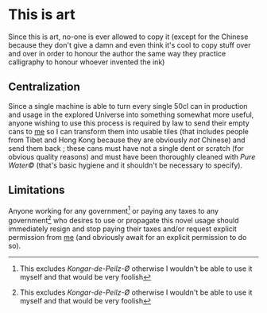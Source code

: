 # This is art

Since this is art, no-one is ever allowed to copy it (except for the Chinese
because they don't give a damn and even think it's cool to copy stuff over and
over in order to honour the author the same way they practice calligraphy to
honour whoever invented the ink)

## Centralization

Since a single machine is able to turn every single 50cl can in production and
usage in the explored Universe into something somewhat more useful, anyone
wishing to use this process is required by law to send their empty cans to
[me](https://www.engrenage.ch/i18n/members/jczd/) so I can transform them into
usable tiles (that includes people from Tibet and Hong Kong because they are
obviously *not* Chinese) and send them back ; these cans must have not a single
dent or scratch (for obvious quality reasons) and must have been thoroughly
cleaned with *Pure Water©* (that's basic hygiene and it shouldn't be necessary to
specify).

## Limitations

Anyone working for any government[^kpo] or paying any taxes to any
government[^kpo] who desires to use or propagate this novel usage should
immediately resign and stop paying their taxes and/or request explicit
permission from [me](https://www.engrenage.ch/i18n/members/jczd/) (and
obviously await for an explicit permission to do so).

[^kpo]: This excludes *Kongar-de-Peilz-Ø* otherwise I wouldn't be able to use
    it myself and that would be very foolish
